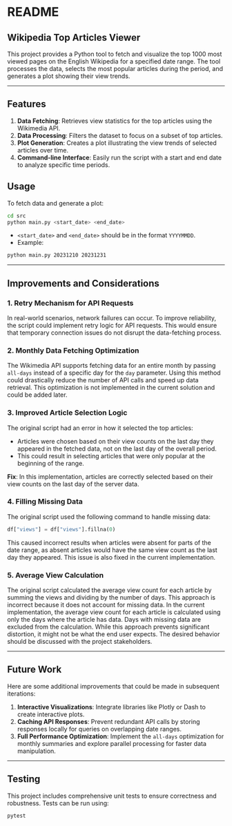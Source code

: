 # README

## Wikipedia Top Articles Viewer

This project provides a Python tool to fetch and visualize the top 1000 most viewed pages on the English Wikipedia for a specified date range. The tool processes the data, selects the most popular articles during the period, and generates a plot showing their view trends.

---

## Features

1. **Data Fetching**: Retrieves view statistics for the top articles using the Wikimedia API.
2. **Data Processing**: Filters the dataset to focus on a subset of top articles.
3. **Plot Generation**: Creates a plot illustrating the view trends of selected articles over time.
4. **Command-line Interface**: Easily run the script with a start and end date to analyze specific time periods.


## Usage

To fetch data and generate a plot:

```bash
cd src
python main.py <start_date> <end_date>
```

- `<start_date>` and `<end_date>` should be in the format `YYYYMMDD`.
- Example:

```bash
python main.py 20231210 20231231
```

---

## Improvements and Considerations

### 1. Retry Mechanism for API Requests
In real-world scenarios, network failures can occur. To improve reliability, the script could implement retry logic for API requests. This would ensure that temporary connection issues do not disrupt the data-fetching process.

### 2. Monthly Data Fetching Optimization
The Wikimedia API supports fetching data for an entire month by passing `all-days` instead of a specific day for the `day` parameter. Using this method could drastically reduce the number of API calls and speed up data retrieval. This optimization is not implemented in the current solution and could be added later.

### 3. Improved Article Selection Logic
The original script had an error in how it selected the top articles:
   - Articles were chosen based on their view counts on the last day they appeared in the fetched data, not on the last day of the overall period.
   - This could result in selecting articles that were only popular at the beginning of the range.
   
   **Fix**: In this implementation, articles are correctly selected based on their view counts on the last day of the server data.

### 4. Filling Missing Data
The original script used the following command to handle missing data:

```python
df["views"] = df["views"].fillna(0)
```

This caused incorrect results when articles were absent for parts of the date range, as absent articles would have the same view count as the last day they appeared. This issue is also fixed in the current implementation.

### 5. Average View Calculation
The original script calculated the average view count for each article by summing the views and dividing by the number of days. This approach is incorrect because it does not account for missing data.
In the current implementation, the average view count for each article is calculated using only the days where the article has data. Days with missing data are excluded from the calculation. While this approach prevents significant distortion, it might not be what the end user expects. The desired behavior should be discussed with the project stakeholders.

---

## Future Work

Here are some additional improvements that could be made in subsequent iterations:

1. **Interactive Visualizations**: Integrate libraries like Plotly or Dash to create interactive plots.
2. **Caching API Responses**: Prevent redundant API calls by storing responses locally for queries on overlapping date ranges.
3. **Full Performance Optimization**: Implement the `all-days` optimization for monthly summaries and explore parallel processing for faster data manipulation.

---

## Testing

This project includes comprehensive unit tests to ensure correctness and robustness. Tests can be run using:

```bash
pytest
```

